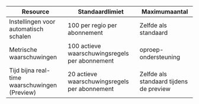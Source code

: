 | Resource | Standaardlimiet | Maximumaantal |
| --- | --- | --- |
| Instellingen voor automatisch schalen |100 per regio per abonnement | Zelfde als standaard |
| Metrische waarschuwingen |100 actieve waarschuwingsregels per abonnement | oproep-ondersteuning |
| Tijd bijna real-time waarschuwingen (Preview) | 20 actieve waarschuwingsregels per abonnement | Zelfde als standaard tijdens de preview | 
 
